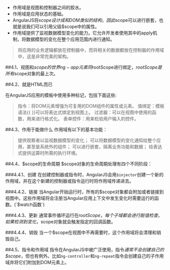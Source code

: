 * 作用域是视图和控制器之间的胶水。
* 作用域是应用状态的基础。
* AngularJS将$scope设计成和DOM类似的结构，因此$scope可以进行嵌套，也就是说我们可以引用父级$scope中的属性。
* 作用域提供了监视数据模型变化的能力。它允许开发者使用其中的apply机制，将数据模型的变化在整个应用范围内进行通知。

> 将应用的业务逻辑都放在控制器中，而将相关的数据都放在控制器的作用域中，这是非常完美的架构。

##4.1、视图和$scope的世界
ng-app元素同$rootScope进行绑定，$rootScope是所有$scope对象的最上次。

##4.2、就是HTML而已

在AngularJS应用的模板中使用多种标记，包括下面这些:

> 指令：将DOM元素增强为可复用的DOM组件的属性或元素。
> 值绑定：模板语法{{ }}可以将表达式绑定到视图上。
> 过滤器：可以在视图中使用的函数，用来进行格式化。
> 表单控件：用来检验用户输入的控件。

##4.3、作用于能做什么
作用域有以下的基本功能：
> 提供观察者以监视数据模型的变化；
> 可以将数据模型的变化通知给整个应用，甚至是系统外的组件；
> 可以进行嵌套，隔离业务功能和数据；
> 给表达式提供运算时所需的执行环境。

##4.4、$scope的生命周期
$scope对象的生命周期处理有四个不同阶段：

###4.4.1、创建
在创建控制器或指令时，AngularJS会用`$injector`创建一个新的作用域，并在这个新建的控制器或指令运行时将作用域传递进去。

###4.4.2、链接
当Angular开始运行时，所有的$scope对象都会附加或者链接到视图中。这些作用域将会注册当Angular应用上下文中发生变化时需要运行的函数。(`$watch函数`)

###4.4.3、更新
通常事件循环运行在$rootScope，每个子域都会进行脏值检查，如果检测到变化，$scope对象就会触发指定的回调函数。

###4.4.4、销毁
当一个$scope在视图中不再需要时，这个作用域将会清理和销毁自己。

##4.5、指令和作用域
指令在AngularJS中被广泛使用，指令*通常不会创建自己的$scope*，但也有例外。比如`ng-controller`和`ng-repeat`指令会创建自己的子作用域并将它们附加到DOM元素上。


